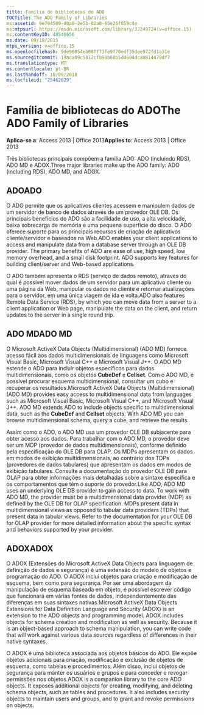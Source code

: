 ```yaml
---
title: Família de bibliotecas do ADO
TOCTitle: The ADO Family of Libraries
ms:assetid: 9e794509-d0a8-2e5b-02a8-65e26f059c4e
ms:mtpsurl: https://msdn.microsoft.com/library/JJ249724(v=office.15)
ms:contentKeyID: 48546656
ms.date: 09/18/2015
mtps_version: v=office.15
ms.openlocfilehash: 9de96854eb08ff73fe9f70edf35dee972fd1a31e
ms.sourcegitcommit: 19aca09c5812cfb98b68b5d4604dcaa814479df7
ms.translationtype: MT
ms.contentlocale: pt-BR
ms.lasthandoff: 10/09/2018
ms.locfileid: "25462629"
---
```

# <a name="the-ado-family-of-libraries"></a><span data-ttu-id="31fbc-102">Família de bibliotecas do ADO</span><span class="sxs-lookup"><span data-stu-id="31fbc-102">The ADO Family of Libraries</span></span>


<span data-ttu-id="31fbc-103">**Aplica-se a**: Access 2013 | Office 2013</span><span class="sxs-lookup"><span data-stu-id="31fbc-103">**Applies to**: Access 2013 | Office 2013</span></span>



<span data-ttu-id="31fbc-104">Três bibliotecas principais compõem a família ADO: ADO (incluindo RDS), ADO MD e ADOX.</span><span class="sxs-lookup"><span data-stu-id="31fbc-104">Three major libraries make up the ADO family: ADO (including RDS), ADO MD, and ADOX.</span></span>

## <a name="ado"></a><span data-ttu-id="31fbc-105">ADO</span><span class="sxs-lookup"><span data-stu-id="31fbc-105">ADO</span></span>

<span data-ttu-id="31fbc-p101">O ADO permite que os aplicativos clientes acessem e manipulem dados de um servidor de banco de dados através de um provedor OLE DB. Os principais benefícios do ADO são a facilidade de uso, a alta velocidade, baixa sobrecarga de memória e uma pequena superfície do disco. O ADO oferece suporte para os principais recursos de criação de aplicativos cliente/servidor e baseados na Web.</span><span class="sxs-lookup"><span data-stu-id="31fbc-p101">ADO enables your client applications to access and manipulate data from a database server through an OLE DB provider. The primary benefits of ADO are ease of use, high speed, low memory overhead, and a small disk footprint. ADO supports key features for building client/server and Web-based applications.</span></span>

<span data-ttu-id="31fbc-109">O ADO também apresenta o RDS (serviço de dados remoto), através do qual é possível mover dados de um servidor para um aplicativo cliente ou uma página da Web, manipular os dados no cliente e retornar atualizações para o servidor, em uma única viagem de ida e volta.</span><span class="sxs-lookup"><span data-stu-id="31fbc-109">ADO also features Remote Data Service (RDS), by which you can move data from a server to a client application or Web page, manipulate the data on the client, and return updates to the server in a single round trip.</span></span>

## <a name="ado-md"></a><span data-ttu-id="31fbc-110">ADO MD</span><span class="sxs-lookup"><span data-stu-id="31fbc-110">ADO MD</span></span>

<span data-ttu-id="31fbc-p102">O Microsoft ActiveX Data Objects (Multidimensional) (ADO MD) fornece acesso fácil aos dados multidimensionais de linguagens como Microsoft Visual Basic, Microsoft Visual C++ e Microsoft Visual J++. O ADO MD estende o ADO para incluir objetos específicos para dados multidimensionais, como os objetos **CubeDef** e **Cellset**. Com o ADO MD, é possível procurar esquema multidimensional, consultar um cubo e recuperar os resultados.</span><span class="sxs-lookup"><span data-stu-id="31fbc-p102">Microsoft ActiveX Data Objects (Multidimensional) (ADO MD) provides easy access to multidimensional data from languages such as Microsoft Visual Basic, Microsoft Visual C++, and Microsoft Visual J++. ADO MD extends ADO to include objects specific to multidimensional data, such as the **CubeDef** and **Cellset** objects. With ADO MD you can browse multidimensional schema, query a cube, and retrieve the results.</span></span>

<span data-ttu-id="31fbc-p103">Assim como o ADO, o ADO MD usa um provedor OLE DB subjacente para obter acesso aos dados. Para trabalhar com o ADO MD, o provedor deve ser um MDP (provedor de dados multidimensionais), conforme definido pela especificação do OLE DB para OLAP. Os MDPs apresentam os dados em modos de exibição multidimensionais, ao contrário dos TDPs (provedores de dados tabulares) que apresentam os dados em modos de exibição tabulares. Consulte a documentação do provedor OLE DB para OLAP para obter informações mais detalhadas sobre a sintaxe específica e os comportamentos que têm o suporte do provedor.</span><span class="sxs-lookup"><span data-stu-id="31fbc-p103">Like ADO, ADO MD uses an underlying OLE DB provider to gain access to data. To work with ADO MD, the provider must be a multidimensional data provider (MDP) as defined by the OLE DB for OLAP specification. MDPs present data in multidimensional views as opposed to tabular data providers (TDPs) that present data in tabular views. Refer to the documentation for your OLE DB for OLAP provider for more detailed information about the specific syntax and behaviors supported by your provider.</span></span>

## <a name="adox"></a><span data-ttu-id="31fbc-118">ADOX</span><span class="sxs-lookup"><span data-stu-id="31fbc-118">ADOX</span></span>

<span data-ttu-id="31fbc-p104">O ADOX (Extensões do Microsoft ActiveX Data Objects para linguagem de definição de dados e segurança) é uma extensão do modelo de objetos e programação do ADO. O ADOX inclui objetos para criação e modificação de esquema, bem como para segurança. Por ser uma abordagem da manipulação de esquema baseada em objeto, é possível escrever código que funcionará em várias fontes de dados, independentemente das diferenças em suas sintaxes nativas.</span><span class="sxs-lookup"><span data-stu-id="31fbc-p104">Microsoft ActiveX Data Objects Extensions for Data Definition Language and Security (ADOX) is an extension to the ADO objects and programming model. ADOX includes objects for schema creation and modification as well as security. Because it is an object-based approach to schema manipulation, you can write code that will work against various data sources regardless of differences in their native syntaxes.</span></span>

<span data-ttu-id="31fbc-p105">O ADOX é uma biblioteca associada aos objetos básicos do ADO. Ele expõe objetos adicionais para criação, modificação e exclusão de objetos de esquema, como tabelas e procedimentos. Além disso, inclui objetos de segurança para manter os usuários e grupos e para conceder e revogar permissões nos objetos.</span><span class="sxs-lookup"><span data-stu-id="31fbc-p105">ADOX is a companion library to the core ADO objects. It exposes additional objects for creating, modifying, and deleting schema objects, such as tables and procedures. It also includes security objects to maintain users and groups, and to grant and revoke permissions on objects.</span></span>

